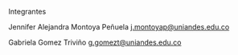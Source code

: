 Integrantes 

Jennifer Alejandra Montoya Peñuela j.montoyap@uniandes.edu.co

Gabriela Gomez Triviño g.gomezt@uniandes.edu.co
